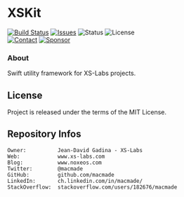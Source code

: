 XSKit
=====

[![Build Status](https://img.shields.io/github/actions/workflow/status/macmade/XSKit/ci-mac.yaml?label=macOS&logo=apple)](https://github.com/macmade/XSKit/actions/workflows/ci-mac.yaml)
[![Issues](http://img.shields.io/github/issues/macmade/XSKit.svg?logo=github)](https://github.com/macmade/XSKit/issues)
![Status](https://img.shields.io/badge/status-active-brightgreen.svg?logo=git)
![License](https://img.shields.io/badge/license-mit-brightgreen.svg?logo=open-source-initiative)  
[![Contact](https://img.shields.io/badge/follow-@macmade-blue.svg?logo=twitter&style=social)](https://twitter.com/macmade)
[![Sponsor](https://img.shields.io/badge/sponsor-macmade-pink.svg?logo=github-sponsors&style=social)](https://github.com/sponsors/macmade)

### About

Swift utility framework for XS-Labs projects.

License
-------

Project is released under the terms of the MIT License.

Repository Infos
----------------

    Owner:          Jean-David Gadina - XS-Labs
    Web:            www.xs-labs.com
    Blog:           www.noxeos.com
    Twitter:        @macmade
    GitHub:         github.com/macmade
    LinkedIn:       ch.linkedin.com/in/macmade/
    StackOverflow:  stackoverflow.com/users/182676/macmade
